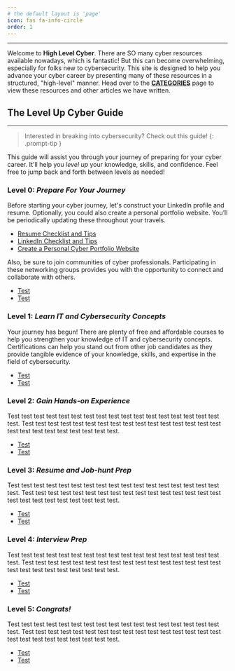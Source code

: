 ```yaml
---
# the default layout is 'page'
icon: fas fa-info-circle
order: 1
---
```


---

Welcome to **High Level Cyber**. There are SO many cyber resources available nowadays, which is fantastic! But this can become overwhelming, especially for folks new to cybersecurity. This site is designed to help you advance your cyber career by presenting many of these resources in a structured, "high-level" manner. Head over to the **[CATEGORIES](https://highlevelcyber.github.io/categories)** page to view these resources and other articles we have written. 

## The **Level Up Cyber** Guide
---

> Interested in breaking into cybersecurity? Check out this guide!
{: .prompt-tip }

This guide will assist you through your journey of preparing for your cyber career. It'll help you *level up* your knowledge, skills, and confidence. Feel free to jump back and forth between levels as needed!

### **Level 0**: *Prepare For Your Journey*

Before starting your cyber journey, let's construct your LinkedIn profile and resume. Optionally, you could also create a personal portfolio website. You’ll be periodically updating these throughout your travels. 
* [Resume Checklist and Tips](https://google.com)
* [LinkedIn Checklist and Tips](https://google.com)
* [Create a Personal Cyber Portfolio Website](https://google.com)

Also, be sure to join communities of cyber professionals. Participating in these networking groups provides you with the opportunity to connect and collaborate with others.
* [Test](https://google.com)
* [Test](https://google.com)


### **Level 1**: *Learn IT and Cybersecurity Concepts*
Your journey has begun! There are plenty of free and affordable courses to help you strengthen your knowledge of IT and cybersecurity concepts. Certifications can help you stand out from other job candidates as they provide tangible evidence of your knowledge, skills, and expertise in the field of cybersecurity. 
* [Test](https://google.com)
* [Test](https://google.com)


### **Level 2**: *Gain Hands-on Experience*
Test test test test test test test test test test test test test test test test test test. Test test test test test test test test test test test test test test test test test test test test test test test test test.
* [Test](https://google.com)
* [Test](https://google.com)

### **Level 3**: *Resume and Job-hunt Prep*
Test test test test test test test test test test test test test test test test test test. Test test test test test test test test test test test test test test test test test test test test test test test test test.
* [Test](https://google.com)
* [Test](https://google.com)

### **Level 4**: *Interview Prep*
Test test test test test test test test test test test test test test test test test test. Test test test test test test test test test test test test test test test test test test test test test test test test test.
* [Test](https://google.com)
* [Test](https://google.com)

### **Level 5**: *Congrats!*
Test test test test test test test test test test test test test test test test test test. Test test test test test test test test test test test test test test test test test test test test test test test test test.
* [Test](https://google.com)
* [Test](https://google.com)
